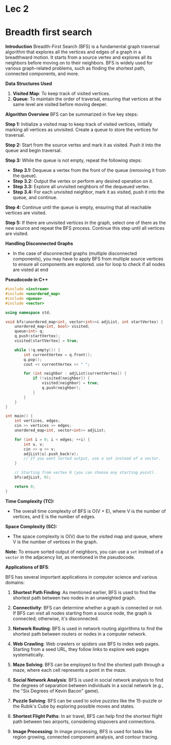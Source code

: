# Lec 2

# Breadth first search

**Introduction**
Breadth-First Search (BFS) is a fundamental graph traversal algorithm that explores all the vertices and edges of a graph in a breadthward motion. It starts from a source vertex and explores all its neighbors before moving on to their neighbors. BFS is widely used for various graph-related problems, such as finding the shortest path, connected components, and more.

**Data Structures Used**
1. **Visited Map**: To keep track of visited vertices.
2. **Queue**: To maintain the order of traversal, ensuring that vertices at the same level are visited before moving deeper.

**Algorithm Overview**
BFS can be summarized in five key steps:

**Step 1:** Initialize a visited map to keep track of visited vertices, initially marking all vertices as unvisited. Create a queue to store the vertices for traversal.

**Step 2:** Start from the source vertex and mark it as visited. Push it into the queue and begin traversal.

**Step 3:** While the queue is not empty, repeat the following steps:
   - **Step 3.1:** Dequeue a vertex from the front of the queue (removing it from the queue).
   - **Step 3.2:** Output the vertex or perform any desired operation on it.
   - **Step 3.3:** Explore all unvisited neighbors of the dequeued vertex.
   - **Step 3.4:** For each unvisited neighbor, mark it as visited, push it into the queue, and continue.

**Step 4:** Continue until the queue is empty, ensuring that all reachable vertices are visited.

**Step 5:** If there are unvisited vertices in the graph, select one of them as the new source and repeat the BFS process. Continue this step until all vertices are visited.

**Handling Disconnected Graphs**
- In the case of disconnected graphs (multiple disconnected components), you may have to apply BFS from multiple source vertices to ensure all components are explored. use for loop to check if all nodes are visted at end

**Pseudocode in C++**
```cpp
#include <iostream>
#include <unordered_map>
#include <queue>
#include <vector>

using namespace std;

void bfs(unordered_map<int, vector<int>>& adjList, int startVertex) {
    unordered_map<int, bool> visited;
    queue<int> q;
    q.push(startVertex);
    visited[startVertex] = true;

    while (!q.empty()) {
        int currentVertex = q.front();
        q.pop();
        cout << currentVertex << " ";

        for (int neighbor : adjList[currentVertex]) {
            if (!visited[neighbor]) {
                visited[neighbor] = true;
                q.push(neighbor);
            }
        }
    }
}

int main() {
    int vertices, edges;
    cin >> vertices >> edges;
    unordered_map<int, vector<int>> adjList;

    for (int i = 0; i < edges; ++i) {
        int u, v;
        cin >> u >> v;
        adjList[u].push_back(v);
        // If you want sorted output, use a set instead of a vector.
    }

    // Starting from vertex 0 (you can choose any starting point).
    bfs(adjList, 0);

    return 0;
}
```

**Time Complexity (TC):**
- The overall time complexity of BFS is O(V + E), where V is the number of vertices, and E is the number of edges.

**Space Complexity (SC):**
- The space complexity is O(V) due to the visited map and queue, where V is the number of vertices in the graph.

**Note:** To ensure sorted output of neighbors, you can use a `set` instead of a `vector` in the adjacency list, as mentioned in the pseudocode.


**Applications of BFS**:

BFS has several important applications in computer science and various domains:

1. **Shortest Path Finding**: As mentioned earlier, BFS is used to find the shortest path between two nodes in an unweighted graph.

2. **Connectivity**: BFS can determine whether a graph is connected or not. If BFS can visit all nodes starting from a source node, the graph is connected; otherwise, it's disconnected.

3. **Network Routing**: BFS is used in network routing algorithms to find the shortest path between routers or nodes in a computer network.

4. **Web Crawling**: Web crawlers or spiders use BFS to index web pages. Starting from a seed URL, they follow links to explore web pages systematically.

5. **Maze Solving**: BFS can be employed to find the shortest path through a maze, where each cell represents a point in the maze.

6. **Social Network Analysis**: BFS is used in social network analysis to find the degrees of separation between individuals in a social network (e.g., the "Six Degrees of Kevin Bacon" game).

7. **Puzzle Solving**: BFS can be used to solve puzzles like the 15-puzzle or the Rubik's Cube by exploring possible moves and states.

8. **Shortest Flight Paths**: In air travel, BFS can help find the shortest flight path between two airports, considering stopovers and connections.

9. **Image Processing**: In image processing, BFS is used for tasks like region growing, connected component analysis, and contour tracing.

